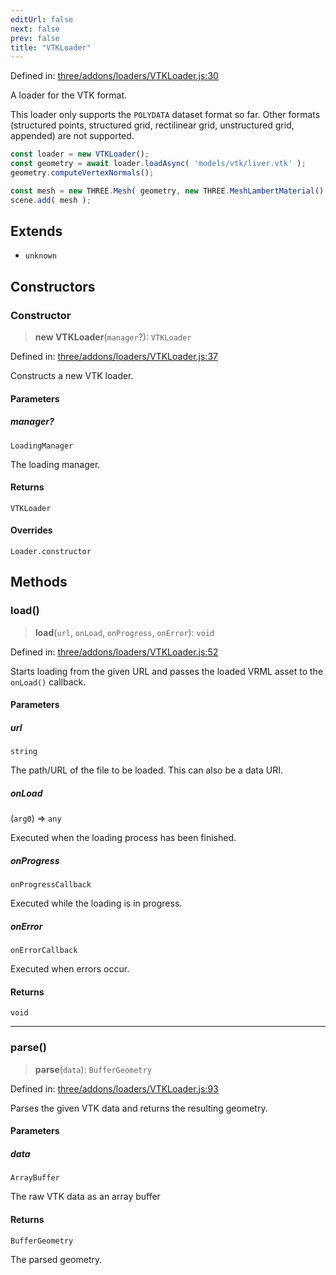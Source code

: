 ```yaml
---
editUrl: false
next: false
prev: false
title: "VTKLoader"
---
```


Defined in: [three/addons/loaders/VTKLoader.js:30](https://github.com/DefinitelyMaybe/three-i18n/blob/fa57b79433d1c349ffb23a78727299c8d4190136/three/addons/loaders/VTKLoader.js#L30)

A loader for the VTK format.

This loader only supports the `POLYDATA` dataset format so far. Other formats
(structured points, structured grid, rectilinear grid, unstructured grid, appended)
are not supported.

```js
const loader = new VTKLoader();
const geometry = await loader.loadAsync( 'models/vtk/liver.vtk' );
geometry.computeVertexNormals();

const mesh = new THREE.Mesh( geometry, new THREE.MeshLambertMaterial() );
scene.add( mesh );
```

## Extends

- `unknown`

## Constructors

### Constructor

> **new VTKLoader**(`manager`?): `VTKLoader`

Defined in: [three/addons/loaders/VTKLoader.js:37](https://github.com/DefinitelyMaybe/three-i18n/blob/fa57b79433d1c349ffb23a78727299c8d4190136/three/addons/loaders/VTKLoader.js#L37)

Constructs a new VTK loader.

#### Parameters

##### manager?

`LoadingManager`

The loading manager.

#### Returns

`VTKLoader`

#### Overrides

`Loader.constructor`

## Methods

### load()

> **load**(`url`, `onLoad`, `onProgress`, `onError`): `void`

Defined in: [three/addons/loaders/VTKLoader.js:52](https://github.com/DefinitelyMaybe/three-i18n/blob/fa57b79433d1c349ffb23a78727299c8d4190136/three/addons/loaders/VTKLoader.js#L52)

Starts loading from the given URL and passes the loaded VRML asset
to the `onLoad()` callback.

#### Parameters

##### url

`string`

The path/URL of the file to be loaded. This can also be a data URI.

##### onLoad

(`arg0`) => `any`

Executed when the loading process has been finished.

##### onProgress

`onProgressCallback`

Executed while the loading is in progress.

##### onError

`onErrorCallback`

Executed when errors occur.

#### Returns

`void`

***

### parse()

> **parse**(`data`): `BufferGeometry`

Defined in: [three/addons/loaders/VTKLoader.js:93](https://github.com/DefinitelyMaybe/three-i18n/blob/fa57b79433d1c349ffb23a78727299c8d4190136/three/addons/loaders/VTKLoader.js#L93)

Parses the given VTK data and returns the resulting geometry.

#### Parameters

##### data

`ArrayBuffer`

The raw VTK data as an array buffer

#### Returns

`BufferGeometry`

The parsed geometry.
